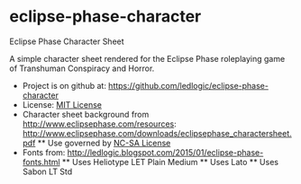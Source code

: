 # eclipse-phase-character
Eclipse Phase Character Sheet

A simple character sheet rendered for the Eclipse Phase roleplaying game of Transhuman Conspiracy and Horror.

* Project is on github at: https://github.com/ledlogic/eclipse-phase-character
* License: [MIT License](http://en.wikipedia.org/wiki/MIT_License)
* Character sheet background from http://www.eclipsephase.com/resources: http://www.eclipsephase.com/downloads/eclipsephase_charactersheet.pdf
** Use governed by [NC-SA License](http://creativecommons.org/licenses/by-nc-sa/3.0/us/)
* Fonts from: http://ledlogic.blogspot.com/2015/01/eclipse-phase-fonts.html
** Uses Heliotype LET Plain Medium
** Uses Lato
** Uses Sabon LT Std
